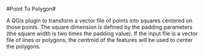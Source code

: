 #Point To Polygon#

A QGis plugin to transform a vector file of points into squares centered on those points.
The square dimension is defined by the padding parameters (the square width is two times the padding value).
If the input file is a vector file of lines or polygons, the centroid of the features will be used to center the polygons.